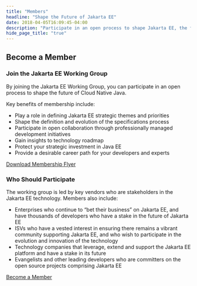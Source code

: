 ```yaml
---
title: "Members"
headline: "Shape the Future of Jakarta EE"
date: 2018-04-05T16:09:45-04:00
description: "Participate in an open process to shape Jakarta EE, the future of Cloud Native Java."
hide_page_title: "true"
---
```


## Become a Member

### Join the Jakarta EE Working Group

By joining the Jakarta EE Working Group, you can participate in an open process to shape the future of Cloud Native Java.

Key benefits of membership include:

* Play a role in defining Jakarta EE strategic themes and priorities 
* Shape the definition and evolution of the specifications process
* Participate in open collaboration through professionally managed development initiatives
* Gain insights to technology roadmap
* Protect your strategic investment in Java EE
* Provide a desirable career path for your developers and experts

<p class="margin-bottom-40"><a class="btn btn-primary btn-lg" href="/documents/membership/jakarta-ee-membership-flyer.pdf">Download Membership Flyer</a></p>


### Who Should Participate

The working group is led by key vendors who are stakeholders in the Jakarta EE technology. Members also include: 

* Enterprises who continue to “bet their business” on Jakarta EE, and have thousands of developers who have a stake in the future of Jakarta EE
* ISVs who have a vested interest in ensuring there remains a vibrant community supporting Jakarta EE, and who wish to participate in the evolution and innovation of the technology 
* Technology companies that leverage, extend and support the Jakarta EE platform and have a stake in its future
* Evangelists and other leading developers who are committers on the open source projects comprising Jakarta EE 

<p><a class="btn btn-primary btn-lg" href="https://eclipse.org/membership/become_a_member?utm_source=jakarta_ee_website&utm_medium=membership%20page&utm_campaign=jakarta_ee_launch">Become a Member</a></p>
